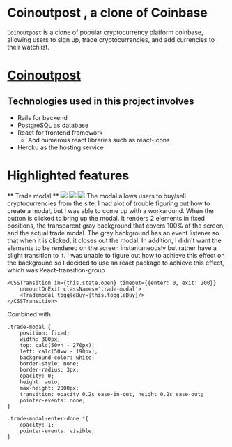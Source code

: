 # Coinoutpost , a clone of Coinbase

`Coinoutpost` is a clone of popular cryptocurrency platform coinbase, allowing users to sign up, trade cryptocurrencies, and add currencies to their watchlist.

# [Coinoutpost](http://coinoutpost.herokuapp.com/) 

## Technologies used in this project involves
- Rails for backend
- PostgreSQL as database
- React for frontend framework
  - And numerous react libraries such as react-icons
- Heroku as the hosting service

# Highlighted features
** Trade modal **
![](https://i.imgur.com/RHV0cse.png)
![](https://i.imgur.com/jqJbsQK.png)
![](https://i.imgur.com/cLv3taQ.png)
The modal allows users to buy/sell cryptocurrencies from the site, I had alot of trouble figuring out how to create a modal, but I was able to come up with a workaround. When the button is clicked to bring up the modal. It renders 2 elements in fixed positions, the transparent gray background that covers 100% of the screen, and the actual trade modal. The gray background has an event listener so that when it is clicked, it closes out the modal. In addition, I didn't want the elements to be rendered on the screen instantaneously but rather have a slight transition to it. I was unable to figure out how to achieve this effect on the background so I decided to use an react package to achieve this effect, which was React-transition-group
```
<CSSTransition in={this.state.open} timeout={{enter: 0, exit: 200}}
    unmountOnExit classNames='trade-modal'>
    <Trademodal toggleBuy={this.toggleBuy}/>
</CSSTransition>
```

Combined with

```
.trade-modal {
    position: fixed;
    width: 380px;
    top: calc(50vh - 270px);
    left: calc(50vw - 190px);
    background-color: white;
    border-style: none;
    border-radius: 3px;
    opacity: 0;
    height: auto;
    max-height: 2000px;
    transition: opacity 0.2s ease-in-out, height 0.2s ease-out;
    pointer-events: none;
}

.trade-modal-enter-done *{
    opacity: 1;
    pointer-events: visible;
}
```
